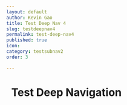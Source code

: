 ```yaml
---
layout: default
author: Kevin Gao
title: Test Deep Nav 4
slug: testdeepnav4
permalink: test-deep-nav4
published: true
icon: 
category: testsubnav2
order: 3

---
```

# <i class="fa fa-info-circle" aria-hidden="true"></i>&nbsp; Test Deep Navigation